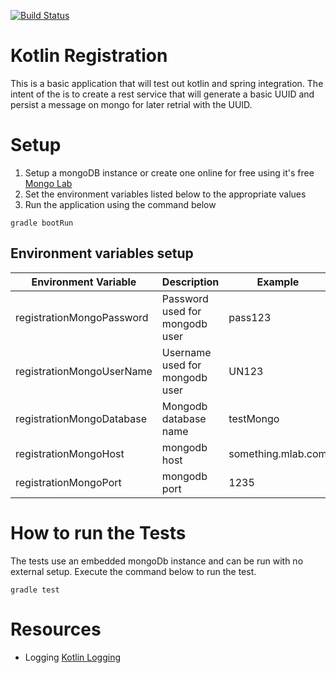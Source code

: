 [![Build Status](https://travis-ci.org/PeterPlatt/kotlinRegistration.svg?branch=master)](https://travis-ci.org/PeterPlatt/kotlinRegistration)
# Kotlin Registration
This is a basic application that will test out kotlin and spring integration. The intent of the is to create a rest 
service that will generate a basic UUID and persist a message on mongo for later retrial with the UUID. 

# Setup
1. Setup a mongoDB instance or create one online for free using it's free [Mongo Lab](https://mlab.com/)
1. Set the environment variables listed below to the appropriate values
1. Run the application using the command below 
```
gradle bootRun
```

## Environment variables setup
|Environment Variable  | Description  | Example  |
|---|---|---|
|registrationMongoPassword| Password used for mongodb user   |  pass123  |
|registrationMongoUserName| Username used for mongodb user  | UN123  |
|registrationMongoDatabase| Mongodb database name  | testMongo  |
|registrationMongoHost    | mongodb host  | something.mlab.com  |
|registrationMongoPort    | mongodb port  | 1235  |

# How to run the Tests
The tests use an embedded mongoDb instance and can be run with no external setup. Execute the command below to run the 
test.
```
gradle test
```

# Resources 
* Logging [Kotlin Logging](https://github.com/MicroUtils/kotlin-logging)